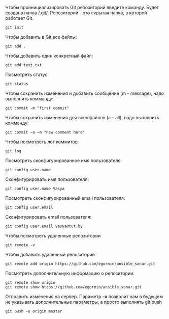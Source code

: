 Чтобы проинициализировать Git репозиторий введите команду. Будет создана папка /.git/. Репозиторий - это скрытая папка, в которой работает Git. 
```
git init
```
Чтобы добавить в Git все файлы:
```
git add .
```
Чтобы добавить один конкретный файл:
```
git add text.txt
```
Посмотреть статус
```
git status
```
Чтобы сохранить изменения и добавить сообщение (m - message), надо выполнить комманду:
```
git commit -m "first commit"
```
Чтобы сохранить изменения для всех файлов (a - all), надо выполнить комманду:
```
git commit –a –m "new comment here"
```
Чтобы посмотреть лог коммитов:
```
git log
```
Посмотреть сконфигурированное имя пользователя:
```
git config user.name
```
Сконфигурировать имя пользователя:
```
git config user.name Vasya
```
Посмотреть сконфигурированный email пользователя:
```
git config user.email
```
Сконфигурировать email пользователя:
```
git config user.email vasya@tut.by
```
Чтобы посмотреть удаленные репозитории
```
git remote -v
```
Чтобы добавить удаленный репозиторий
```
git remote add origin https://github.com/egormin/ansible_sonar.git
```
Посмотреть дополнительную информацию о репозитории:
```
git remote show origin
git remote show https://github.com/egormin/ansible_sonar.git
```
Отправить изменения на сервер. Параметр **-u** позволит нам в будущем не указывать дополнительные параметры, а просто выполнять git push
```
git push -u origin master
```
